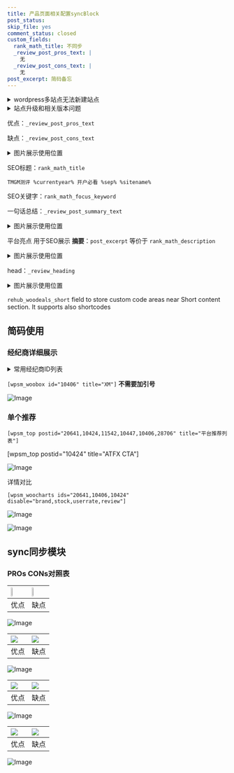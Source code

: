 ```yaml
---
title: 产品页面相关配置syncBlock
post_status: 
skip_file: yes
comment_status: closed
custom_fields:
  rank_math_title: 不同步
  _review_post_pros_text: |
    无
  _review_post_cons_text: |
    无
post_excerpt: 简码备忘
---
```

<details><summary>wordpress多站点无法新建站点</summary>

<li>和报错需要清理cookies一样的原因</li>
<li>wp-config.php里面<code>define( 'SUBDOMAIN_INSTALL', false );//子域名安装</code></li>
<li>新建子站点是用<code>define( 'SUBDOMAIN_INSTALL', true);//子域名安装</code> 完成以后，改成<code>false</code></li>
</details>

<details><summary>站点升级和相关版本问题</summary>

<p>wordpress：5.9.9
woocommerce：7.5.1
出现问题的地方：主题选项里面>><strong>Product layout >>compact style</strong></p>
<p>如何出现没有用过的字段 导致无法保存。先导出配置 然后进行修改，后面再次恢复即可。</p>
<p>出现部分字段无法显示时，需要返回默认布局后，对产品进行保存就好了。</p>
<p></p>
</details>

优点：`_review_post_pros_text`

缺点：`_review_post_cons_text`

<details><summary>图片展示使用位置</summary>

<img src="https://prod-files-secure.s3.us-west-2.amazonaws.com/39ed1227-6d7d-4570-be36-9ccd4a2c4241/f51d3d83-55d4-4bdf-9604-f37ec77ab556/Untitled.png?X-Amz-Algorithm=AWS4-HMAC-SHA256&X-Amz-Content-Sha256=UNSIGNED-PAYLOAD&X-Amz-Credential=ASIAZI2LB46647VX72BF%2F20250612%2Fus-west-2%2Fs3%2Faws4_request&X-Amz-Date=20250612T045522Z&X-Amz-Expires=3600&X-Amz-Security-Token=IQoJb3JpZ2luX2VjEA0aCXVzLXdlc3QtMiJIMEYCIQC0L%2BvR5r3j5VMDeNYstaRrAGoSAmKraBDxsIC7OhVIYQIhAJMRMF011gl%2FUDyHEQDBbVXn8Pp6V6WKPqngVM5BF81JKogECOX%2F%2F%2F%2F%2F%2F%2F%2F%2F%2FwEQABoMNjM3NDIzMTgzODA1IgzT3LoKUdms4LRRsvoq3AN3hC6YN8DGwwWppFzxtkYmjDY932%2FzV1SYDzL6ospi7o1tfpWTDfSfjfz6c9h7jbWUuczaC0UjveZhyb4VBMXZafjamKoVMojqfmf2sNU%2BGouOHBbUbKRjqzdgDVCMJt78UA0M%2F%2FNdHIvr0PEzS07TQZEVfZTqubiRVFs002o1z8C%2B46fQj9sYCw12NMFFAKVMPMxYc2jWoWP6Ft8dY4q8kgDOnYDnouFDLYwCsV5HV8gh%2FwapPNKynRl8Mu%2Fz3uocL67m2noVT3nsRkIbd0cj9lC9wpGuuPL3c39noyu0GAaxlpUNfyws9nn9UtDxhk0Z7n8YXSsuPdFkic0C2AI1Jk8D%2B910j2nGmkTt6PifUR8J5v1JiwjlaLb6pU2ZSsLnyR9VAIGvS9zHafay3TB%2FewxEXUAFTc3w9A49w44UYNp5fuNwEX2ZWX7p3FyOEX1QfLRj361qirwLJ3hUlraCsM5uZ1krts0Cr9Zj99pkhOTOvCwKGKPVsLTriUSyXaXCXbH%2B29TLXS%2BDasEv2l6eIiQxjO31f54RMeAUJLs7t9mbQdLBzUFvut0t%2Fr%2FPa7YsTFFfKZdBc90sIQxDkkkASNSd7khCywxeIRGX1wqzT0fkiwcNvfM%2BsuWYbTCOqqnCBjqkAQldy68uN%2BUt8lafTSteojuoruk9L8SPV07wgR2nYnkPJS4DGkCsyb7%2FGdSteDHrjrXq5YOvEDDCOnWmjQKzUmYh0tNAQ0t7Q%2F709sOsKl0HBwxN8uj1KYVD2zNwbCj%2Fr%2F5ZcOhLvtrKD0qcErjUUyXcqw%2BLoe3Y5RTKp7TYFcwJ8EweBYCfCGqBAhCsGNK2x%2BkilHOj5lqEoW5jusuoLoCZj05h&X-Amz-Signature=d2ff923cfcaab8be39358480979e8d190ab53cfc1115943bb4ac7f59d7c162ce&X-Amz-SignedHeaders=host&x-amz-checksum-mode=ENABLED&x-id=GetObject" alt="Image">
</details>

SEO标题：`rank_math_title`

`TMGM测评 %currentyear% 开户必看 %sep% %sitename%`

SEO关键字：`rank_math_focus_keyword`

一句话总结：`_review_post_summary_text`

<details><summary>图片展示使用位置</summary>

<img src="https://prod-files-secure.s3.us-west-2.amazonaws.com/39ed1227-6d7d-4570-be36-9ccd4a2c4241/4b96a922-296c-4f4e-8630-d1c870cbce01/Untitled.png?X-Amz-Algorithm=AWS4-HMAC-SHA256&X-Amz-Content-Sha256=UNSIGNED-PAYLOAD&X-Amz-Credential=ASIAZI2LB466XOTY374S%2F20250612%2Fus-west-2%2Fs3%2Faws4_request&X-Amz-Date=20250612T045523Z&X-Amz-Expires=3600&X-Amz-Security-Token=IQoJb3JpZ2luX2VjEA0aCXVzLXdlc3QtMiJHMEUCIEfz5iuVM%2BA0ISN%2BI1HnXnUEMwBu3duTLKSS3DB9Wov6AiEAl6BBZ7UTwkfKrUROmEqGH5EtvjfHCM4%2F%2BITCCKM5oCMqiAQI5f%2F%2F%2F%2F%2F%2F%2F%2F%2F%2FARAAGgw2Mzc0MjMxODM4MDUiDL6CB2tkWLcugPw8fyrcA%2FIeJx7Kfgba2CwsT%2FVT8nVC7dIGfFdDe5v7Ov7dGRge1T7kaXfCPGigv6eV5%2FlghXYzgeqwpLWqQ7uPSAEEcamSfe1vIQyRdmE0gGl3CsF22tbrsfGaYPd8WFuM0c3Gs2a6x6QAsjL98uPs6rPbMTCSS1xzlK4t3aMYQADigU7zT5fzkgoXdGaCh2q4za7O8sX0CsJzIDOZa6VxLegRssTVgs12yRmnbi67GUZoPg0%2BSKhcE4VQpcirhUYOO4YnCF3nGdoMtLu3%2FXbM5sALF95RHDvQLYp2TKxqmNTpcS2b7811xm5%2FmDLp7Q%2BCVxMs%2BmQOCoKta%2FcUHgf3NqJuNhj69lmSVk7hUtmf2VPK65%2FMYmQ0M6EE6x84HTbncrc7j1%2FK26kRSbID1zF4eg71yvOf7PMntYELFNZNFp1zVnFavhXFO725e97zedBw2r6wbxaitDiFhXG7j54DFgrjqj1SjKAHwcTZyNKNFiqyfGIJ0M7gtNiWwoseFdr3ObKmi0WSN4ih%2BvLrtaSpoAOqxFXjfoMew67Zwbxw%2BvlRHvFvG6GOQqhPCMYq7uszzwZ9z5UEzdVHFdiztBdTN%2FyHpIMK%2BMTj19bCxq3WiFVSf6QnVkRagggrbHH0dwJlMJ2qqcIGOqUBG82by5lmMFF9sn3PWwK35tULhBj2Lcki1L%2BaKC%2B54DJr0NiyGVfZCBCIH%2BxiHMLP4ZD3bO9Kfz7QqGtrq2P8QWCZqWayDGC85Rfo%2Fsg3hUym%2FHGTWs9FG0lJt7VVR2SV8DtLUgIjB2aW94C3FRnYvWWpUGKwNXZwmv8UgFIAcH5Qn9FKQBtXOIhIyVzVQkT5muHMDB451Kv%2Fbfbyt6CIMQvf3UY0&X-Amz-Signature=0e8a4435af9541055f56a97536e34d77f24dc2633789025bdb3b196ce737a3dc&X-Amz-SignedHeaders=host&x-amz-checksum-mode=ENABLED&x-id=GetObject" alt="Image">
</details>

平台亮点 用于SEO展示 **摘要**：`post_excerpt`  等价于 `rank_math_description`

<details><summary>图片展示使用位置</summary>

<img src="https://prod-files-secure.s3.us-west-2.amazonaws.com/39ed1227-6d7d-4570-be36-9ccd4a2c4241/1ee11f63-b60a-4dfe-a7a7-d58ff23b5d88/Untitled.png?X-Amz-Algorithm=AWS4-HMAC-SHA256&X-Amz-Content-Sha256=UNSIGNED-PAYLOAD&X-Amz-Credential=ASIAZI2LB466VL4E23LJ%2F20250612%2Fus-west-2%2Fs3%2Faws4_request&X-Amz-Date=20250612T045525Z&X-Amz-Expires=3600&X-Amz-Security-Token=IQoJb3JpZ2luX2VjEA0aCXVzLXdlc3QtMiJHMEUCIEKw%2FXS0tklox8%2B1UMTDEaAfFzG%2BaZA8iYSj47V%2B4SWPAiEAmzRqQPErGwjm1iXce4drWJuRkKhqIgzWvohrvpXiRF0qiAQI5f%2F%2F%2F%2F%2F%2F%2F%2F%2F%2FARAAGgw2Mzc0MjMxODM4MDUiDOHryxhMwoRtET30SircA887EHzID9h4fIUZPn39DEEZeXmnIQJH6S7%2F4tToAnMZHX%2FiNTmb4DG3ZcOa2KWDPTfd1yQIkqQlq8TA7m1p7%2FdF4QlaeHeDwf96pj%2B2h4x5tZr1WC8zgW48CigvM9mlfN0AdvJDAV0p%2BqcbdesjLA6EgVpemwVsnF6KfdstJH4FtKJqMcWhbtKXMw71j28RXK1U5Mju9NmHjizchf4ytz0hfsuo064dTR9IpQrhago%2BeGuy7MZSDViCWAgo6G5Jtl%2BrBdkzBOn%2FbXL8CQw%2BTrwfSwKcLzIhpIFHjHqN%2BVRWzH9LrXgJHdTae7%2FFU3osi2t94uy3ckQCRjtQhynzG7QcTg%2BsA0ERfkFuiKq3zxXo8sEWCXUHCOAdJzg%2BITzXtSq8%2B6pUPQ4OlbW3iwG523TmvdaNl6GVMkd2gqVBeG2hMJWQ2peaehhW4xlhx60c8vPTdCLEf5hL%2BjZKvGvCYx9VUIiBVc110%2FnJxybTPPsqJOPvp5AE9HVgBuxQUOiRQuG3BzJvfD5q7bqnxGjT14oDr7vjkxfFyPC1E2e819DP9CLmcaJ%2BccCkoRKlWlnkRWHVGLqXRmdYSxAx1oqv2Ob3n3NSTjs%2B5uf8ed%2Bti%2Bsiv5tzwczdDskAbspAMIarqcIGOqUBlJB6b0oJFXhZm03X9IsZxjyiVB1DTwyaavnCVqoWuX7HbARsgrLELjlgQnsD%2BX52As3b2sWhKhVqQaYl7qrtVJpB5DcQUyKwlRPN%2BQizpI%2B4Lon2kTnsqwCFuZl6oKezEPF%2BzIPz%2F7jADdpCXh9WCgLF3QGYdSuk4tD5CqtoQgOXMsO62lNAOzBkJ1Sg%2BNO7v335Aoyss9qwE8dyOqF6pWqDtym3&X-Amz-Signature=1574a136c643a93144c9abf573e4492d08f5adf38b341952c1a269a0d0a8a3f2&X-Amz-SignedHeaders=host&x-amz-checksum-mode=ENABLED&x-id=GetObject" alt="Image">
<img src="https://prod-files-secure.s3.us-west-2.amazonaws.com/39ed1227-6d7d-4570-be36-9ccd4a2c4241/ad4118b5-78d8-4fbe-801e-3b29b5d99c01/Untitled.png?X-Amz-Algorithm=AWS4-HMAC-SHA256&X-Amz-Content-Sha256=UNSIGNED-PAYLOAD&X-Amz-Credential=ASIAZI2LB466VL4E23LJ%2F20250612%2Fus-west-2%2Fs3%2Faws4_request&X-Amz-Date=20250612T045525Z&X-Amz-Expires=3600&X-Amz-Security-Token=IQoJb3JpZ2luX2VjEA0aCXVzLXdlc3QtMiJHMEUCIEKw%2FXS0tklox8%2B1UMTDEaAfFzG%2BaZA8iYSj47V%2B4SWPAiEAmzRqQPErGwjm1iXce4drWJuRkKhqIgzWvohrvpXiRF0qiAQI5f%2F%2F%2F%2F%2F%2F%2F%2F%2F%2FARAAGgw2Mzc0MjMxODM4MDUiDOHryxhMwoRtET30SircA887EHzID9h4fIUZPn39DEEZeXmnIQJH6S7%2F4tToAnMZHX%2FiNTmb4DG3ZcOa2KWDPTfd1yQIkqQlq8TA7m1p7%2FdF4QlaeHeDwf96pj%2B2h4x5tZr1WC8zgW48CigvM9mlfN0AdvJDAV0p%2BqcbdesjLA6EgVpemwVsnF6KfdstJH4FtKJqMcWhbtKXMw71j28RXK1U5Mju9NmHjizchf4ytz0hfsuo064dTR9IpQrhago%2BeGuy7MZSDViCWAgo6G5Jtl%2BrBdkzBOn%2FbXL8CQw%2BTrwfSwKcLzIhpIFHjHqN%2BVRWzH9LrXgJHdTae7%2FFU3osi2t94uy3ckQCRjtQhynzG7QcTg%2BsA0ERfkFuiKq3zxXo8sEWCXUHCOAdJzg%2BITzXtSq8%2B6pUPQ4OlbW3iwG523TmvdaNl6GVMkd2gqVBeG2hMJWQ2peaehhW4xlhx60c8vPTdCLEf5hL%2BjZKvGvCYx9VUIiBVc110%2FnJxybTPPsqJOPvp5AE9HVgBuxQUOiRQuG3BzJvfD5q7bqnxGjT14oDr7vjkxfFyPC1E2e819DP9CLmcaJ%2BccCkoRKlWlnkRWHVGLqXRmdYSxAx1oqv2Ob3n3NSTjs%2B5uf8ed%2Bti%2Bsiv5tzwczdDskAbspAMIarqcIGOqUBlJB6b0oJFXhZm03X9IsZxjyiVB1DTwyaavnCVqoWuX7HbARsgrLELjlgQnsD%2BX52As3b2sWhKhVqQaYl7qrtVJpB5DcQUyKwlRPN%2BQizpI%2B4Lon2kTnsqwCFuZl6oKezEPF%2BzIPz%2F7jADdpCXh9WCgLF3QGYdSuk4tD5CqtoQgOXMsO62lNAOzBkJ1Sg%2BNO7v335Aoyss9qwE8dyOqF6pWqDtym3&X-Amz-Signature=cb4d91802d20ef05ee4f54268db4be14ede08880633e2a9349f5c227a2d7e978&X-Amz-SignedHeaders=host&x-amz-checksum-mode=ENABLED&x-id=GetObject" alt="Image">
<img src="https://prod-files-secure.s3.us-west-2.amazonaws.com/39ed1227-6d7d-4570-be36-9ccd4a2c4241/a38cf7c9-a79c-4b64-9e94-13589fe0758b/Untitled.png?X-Amz-Algorithm=AWS4-HMAC-SHA256&X-Amz-Content-Sha256=UNSIGNED-PAYLOAD&X-Amz-Credential=ASIAZI2LB466VL4E23LJ%2F20250612%2Fus-west-2%2Fs3%2Faws4_request&X-Amz-Date=20250612T045525Z&X-Amz-Expires=3600&X-Amz-Security-Token=IQoJb3JpZ2luX2VjEA0aCXVzLXdlc3QtMiJHMEUCIEKw%2FXS0tklox8%2B1UMTDEaAfFzG%2BaZA8iYSj47V%2B4SWPAiEAmzRqQPErGwjm1iXce4drWJuRkKhqIgzWvohrvpXiRF0qiAQI5f%2F%2F%2F%2F%2F%2F%2F%2F%2F%2FARAAGgw2Mzc0MjMxODM4MDUiDOHryxhMwoRtET30SircA887EHzID9h4fIUZPn39DEEZeXmnIQJH6S7%2F4tToAnMZHX%2FiNTmb4DG3ZcOa2KWDPTfd1yQIkqQlq8TA7m1p7%2FdF4QlaeHeDwf96pj%2B2h4x5tZr1WC8zgW48CigvM9mlfN0AdvJDAV0p%2BqcbdesjLA6EgVpemwVsnF6KfdstJH4FtKJqMcWhbtKXMw71j28RXK1U5Mju9NmHjizchf4ytz0hfsuo064dTR9IpQrhago%2BeGuy7MZSDViCWAgo6G5Jtl%2BrBdkzBOn%2FbXL8CQw%2BTrwfSwKcLzIhpIFHjHqN%2BVRWzH9LrXgJHdTae7%2FFU3osi2t94uy3ckQCRjtQhynzG7QcTg%2BsA0ERfkFuiKq3zxXo8sEWCXUHCOAdJzg%2BITzXtSq8%2B6pUPQ4OlbW3iwG523TmvdaNl6GVMkd2gqVBeG2hMJWQ2peaehhW4xlhx60c8vPTdCLEf5hL%2BjZKvGvCYx9VUIiBVc110%2FnJxybTPPsqJOPvp5AE9HVgBuxQUOiRQuG3BzJvfD5q7bqnxGjT14oDr7vjkxfFyPC1E2e819DP9CLmcaJ%2BccCkoRKlWlnkRWHVGLqXRmdYSxAx1oqv2Ob3n3NSTjs%2B5uf8ed%2Bti%2Bsiv5tzwczdDskAbspAMIarqcIGOqUBlJB6b0oJFXhZm03X9IsZxjyiVB1DTwyaavnCVqoWuX7HbARsgrLELjlgQnsD%2BX52As3b2sWhKhVqQaYl7qrtVJpB5DcQUyKwlRPN%2BQizpI%2B4Lon2kTnsqwCFuZl6oKezEPF%2BzIPz%2F7jADdpCXh9WCgLF3QGYdSuk4tD5CqtoQgOXMsO62lNAOzBkJ1Sg%2BNO7v335Aoyss9qwE8dyOqF6pWqDtym3&X-Amz-Signature=77c658b21cc9f4d8b885ded6dcde311b9857833c91f699ac57809cb0f85277fb&X-Amz-SignedHeaders=host&x-amz-checksum-mode=ENABLED&x-id=GetObject" alt="Image">
<img src="https://prod-files-secure.s3.us-west-2.amazonaws.com/39ed1227-6d7d-4570-be36-9ccd4a2c4241/7da6fc1e-d2ac-42ae-8c75-cb5749aa18f6/Untitled.png?X-Amz-Algorithm=AWS4-HMAC-SHA256&X-Amz-Content-Sha256=UNSIGNED-PAYLOAD&X-Amz-Credential=ASIAZI2LB466VL4E23LJ%2F20250612%2Fus-west-2%2Fs3%2Faws4_request&X-Amz-Date=20250612T045525Z&X-Amz-Expires=3600&X-Amz-Security-Token=IQoJb3JpZ2luX2VjEA0aCXVzLXdlc3QtMiJHMEUCIEKw%2FXS0tklox8%2B1UMTDEaAfFzG%2BaZA8iYSj47V%2B4SWPAiEAmzRqQPErGwjm1iXce4drWJuRkKhqIgzWvohrvpXiRF0qiAQI5f%2F%2F%2F%2F%2F%2F%2F%2F%2F%2FARAAGgw2Mzc0MjMxODM4MDUiDOHryxhMwoRtET30SircA887EHzID9h4fIUZPn39DEEZeXmnIQJH6S7%2F4tToAnMZHX%2FiNTmb4DG3ZcOa2KWDPTfd1yQIkqQlq8TA7m1p7%2FdF4QlaeHeDwf96pj%2B2h4x5tZr1WC8zgW48CigvM9mlfN0AdvJDAV0p%2BqcbdesjLA6EgVpemwVsnF6KfdstJH4FtKJqMcWhbtKXMw71j28RXK1U5Mju9NmHjizchf4ytz0hfsuo064dTR9IpQrhago%2BeGuy7MZSDViCWAgo6G5Jtl%2BrBdkzBOn%2FbXL8CQw%2BTrwfSwKcLzIhpIFHjHqN%2BVRWzH9LrXgJHdTae7%2FFU3osi2t94uy3ckQCRjtQhynzG7QcTg%2BsA0ERfkFuiKq3zxXo8sEWCXUHCOAdJzg%2BITzXtSq8%2B6pUPQ4OlbW3iwG523TmvdaNl6GVMkd2gqVBeG2hMJWQ2peaehhW4xlhx60c8vPTdCLEf5hL%2BjZKvGvCYx9VUIiBVc110%2FnJxybTPPsqJOPvp5AE9HVgBuxQUOiRQuG3BzJvfD5q7bqnxGjT14oDr7vjkxfFyPC1E2e819DP9CLmcaJ%2BccCkoRKlWlnkRWHVGLqXRmdYSxAx1oqv2Ob3n3NSTjs%2B5uf8ed%2Bti%2Bsiv5tzwczdDskAbspAMIarqcIGOqUBlJB6b0oJFXhZm03X9IsZxjyiVB1DTwyaavnCVqoWuX7HbARsgrLELjlgQnsD%2BX52As3b2sWhKhVqQaYl7qrtVJpB5DcQUyKwlRPN%2BQizpI%2B4Lon2kTnsqwCFuZl6oKezEPF%2BzIPz%2F7jADdpCXh9WCgLF3QGYdSuk4tD5CqtoQgOXMsO62lNAOzBkJ1Sg%2BNO7v335Aoyss9qwE8dyOqF6pWqDtym3&X-Amz-Signature=4d9960039d09f1a41b0794f251ec89bd83ea772af54d4e9d710e48e3d4df9db2&X-Amz-SignedHeaders=host&x-amz-checksum-mode=ENABLED&x-id=GetObject" alt="Image">
<img src="https://prod-files-secure.s3.us-west-2.amazonaws.com/39ed1227-6d7d-4570-be36-9ccd4a2c4241/7e97f40a-eaee-47f5-b2f9-475f96808fa7/Untitled.png?X-Amz-Algorithm=AWS4-HMAC-SHA256&X-Amz-Content-Sha256=UNSIGNED-PAYLOAD&X-Amz-Credential=ASIAZI2LB466VL4E23LJ%2F20250612%2Fus-west-2%2Fs3%2Faws4_request&X-Amz-Date=20250612T045525Z&X-Amz-Expires=3600&X-Amz-Security-Token=IQoJb3JpZ2luX2VjEA0aCXVzLXdlc3QtMiJHMEUCIEKw%2FXS0tklox8%2B1UMTDEaAfFzG%2BaZA8iYSj47V%2B4SWPAiEAmzRqQPErGwjm1iXce4drWJuRkKhqIgzWvohrvpXiRF0qiAQI5f%2F%2F%2F%2F%2F%2F%2F%2F%2F%2FARAAGgw2Mzc0MjMxODM4MDUiDOHryxhMwoRtET30SircA887EHzID9h4fIUZPn39DEEZeXmnIQJH6S7%2F4tToAnMZHX%2FiNTmb4DG3ZcOa2KWDPTfd1yQIkqQlq8TA7m1p7%2FdF4QlaeHeDwf96pj%2B2h4x5tZr1WC8zgW48CigvM9mlfN0AdvJDAV0p%2BqcbdesjLA6EgVpemwVsnF6KfdstJH4FtKJqMcWhbtKXMw71j28RXK1U5Mju9NmHjizchf4ytz0hfsuo064dTR9IpQrhago%2BeGuy7MZSDViCWAgo6G5Jtl%2BrBdkzBOn%2FbXL8CQw%2BTrwfSwKcLzIhpIFHjHqN%2BVRWzH9LrXgJHdTae7%2FFU3osi2t94uy3ckQCRjtQhynzG7QcTg%2BsA0ERfkFuiKq3zxXo8sEWCXUHCOAdJzg%2BITzXtSq8%2B6pUPQ4OlbW3iwG523TmvdaNl6GVMkd2gqVBeG2hMJWQ2peaehhW4xlhx60c8vPTdCLEf5hL%2BjZKvGvCYx9VUIiBVc110%2FnJxybTPPsqJOPvp5AE9HVgBuxQUOiRQuG3BzJvfD5q7bqnxGjT14oDr7vjkxfFyPC1E2e819DP9CLmcaJ%2BccCkoRKlWlnkRWHVGLqXRmdYSxAx1oqv2Ob3n3NSTjs%2B5uf8ed%2Bti%2Bsiv5tzwczdDskAbspAMIarqcIGOqUBlJB6b0oJFXhZm03X9IsZxjyiVB1DTwyaavnCVqoWuX7HbARsgrLELjlgQnsD%2BX52As3b2sWhKhVqQaYl7qrtVJpB5DcQUyKwlRPN%2BQizpI%2B4Lon2kTnsqwCFuZl6oKezEPF%2BzIPz%2F7jADdpCXh9WCgLF3QGYdSuk4tD5CqtoQgOXMsO62lNAOzBkJ1Sg%2BNO7v335Aoyss9qwE8dyOqF6pWqDtym3&X-Amz-Signature=875040adf740ad1b71525eead0af52476c77bb726fbd67e0a122bb7ada81ec91&X-Amz-SignedHeaders=host&x-amz-checksum-mode=ENABLED&x-id=GetObject" alt="Image">
</details>

head：`_review_heading`

<details><summary>图片展示使用位置</summary>

<img src="https://prod-files-secure.s3.us-west-2.amazonaws.com/39ed1227-6d7d-4570-be36-9ccd4a2c4241/3a4650ad-9887-415c-889a-edd51fa54f27/Untitled.png?X-Amz-Algorithm=AWS4-HMAC-SHA256&X-Amz-Content-Sha256=UNSIGNED-PAYLOAD&X-Amz-Credential=ASIAZI2LB466SGXXQZMF%2F20250612%2Fus-west-2%2Fs3%2Faws4_request&X-Amz-Date=20250612T045525Z&X-Amz-Expires=3600&X-Amz-Security-Token=IQoJb3JpZ2luX2VjEA0aCXVzLXdlc3QtMiJHMEUCIQC0pzu8Vs6S37lwOwpDgwAM7vhh3Ri38Lb8jxrq%2FaHX1gIgWBCWFZBNVe76pFmfoc7enYz9kFb676ERjIIJSOH6IUIqiAQI5f%2F%2F%2F%2F%2F%2F%2F%2F%2F%2FARAAGgw2Mzc0MjMxODM4MDUiDMx9SzwiXk%2BF4u3BWircA51I2UgvZG3XkytQldK9j9l278NI5V3PKpz9QfKMa71hucGmnimxc9A1G180SPRljuQNAIWV%2B8SIvmJ%2Bd%2B1jwugJCldldOnuWZuZaTm7eg9P%2FEe%2FlQNejSliC6T%2BOHMeamfOG6Lvk06lc2xAsdpFgCfyMu4wajkZFb2gsMhKP%2FqJcKTLyWKgQnJzyfJgRlcHg5z65TL2U%2FlghTuDBB7AppvymaBqRRSHu%2Fuh0x860u33vSqZVus9xhyxFROhAGJJYguT0C0in8aQf82Ro%2F8n1slV4rC7cQxiTMjb%2FsqBui53xYCl%2F9h242O3xYSu7%2B9rcSkcyiOwmPOufTY6fd3NVEqJRE%2B%2Ft9aIVRJJ5SkcOFjkFTvikEDsWzQbsuleuHdHpb%2BMdl7VIR1Kd%2FlSgpEEuU8p33T1DkUBhC7TRQuLXcUoljU97D2nSRN%2B7IdvltbyjyJtNmZR3ZgLfqjegcNzzAVkNRfv284qLT8MI9Oo0cozehUFzNMRAhutaOoazzGWZNN0KMTVx%2FwuCJukyiOC8Z%2BdY6X92gEHLFr%2FjVbMIE59vrx96%2Bh4bSxXpYAlcoAqPba%2BR7QAur6FA4FCcZDvcYiHVIlNUzXjQfkJLg7%2Brvmh2f3uYSj1HsyvEgHcMI6qqcIGOqUBjyiQls30aQoCMWMSShQJ%2FQTmiP9JLkWdK9ya8YfW0HH2NKq4YwlI2UDsJp%2FiLQj8rjrc34tzTpV1Gdi%2FwqqV4xEltMnIjhwRHaVAnhlEYZ%2BiW1E9QjxRQKsMZd5GmimtJVwbmfp5tbDK2%2FjEOK69ffA8K%2BFHDP6psfs1Be0lLfwytelX%2FAnZK5proLMb5cdFUPRQtCxPVhDOlUVwRJ2JX45%2FjAN1&X-Amz-Signature=5a863a8834314357f1bc37753551dd02f5a71c4429b5efeca4b17158291258c7&X-Amz-SignedHeaders=host&x-amz-checksum-mode=ENABLED&x-id=GetObject" alt="Image">
</details>

`rehub_woodeals_short`	field to store custom code areas near Short content section. It supports also shortcodes



## 简码使用

### 经纪商详细展示

<details><summary>常用经纪商ID列表</summary>

<pre><code class="php">嘉盛 ===> 20641  [wpsm_woobox id="20641" title="嘉盛"]
易信easymarkets ===> 11542  [wpsm_woobox id="11542" title="易信easymarkets"]
ATFX外汇 ===> 10424  [wpsm_woobox id="10424" title="ATFX"]
XM ===> 10406  [wpsm_woobox id="10406" title="XM"]
TMGM ===> 29622  [wpsm_woobox id="29622" title="TMGM"]
HYCM ===> 10447  [wpsm_woobox id="10447" title="HYCM"]
fpmarkets澳福外汇 ===> 20639  [wpsm_woobox id="20639" title="fpmarkets澳福外汇"]</code></pre>
</details>

`[wpsm_woobox id="10406" title="XM"]` **不需要加引号**

![Image](https://prod-files-secure.s3.us-west-2.amazonaws.com/39ed1227-6d7d-4570-be36-9ccd4a2c4241/4f898f9d-0fa7-4e43-acd3-ac6bc7be575a/Untitled.png?X-Amz-Algorithm=AWS4-HMAC-SHA256&X-Amz-Content-Sha256=UNSIGNED-PAYLOAD&X-Amz-Credential=ASIAZI2LB466UATMTRVL%2F20250612%2Fus-west-2%2Fs3%2Faws4_request&X-Amz-Date=20250612T045520Z&X-Amz-Expires=3600&X-Amz-Security-Token=IQoJb3JpZ2luX2VjEA0aCXVzLXdlc3QtMiJIMEYCIQD2i6t7Howu4T6NYgNODPmvlSBlRks9Eu2FNXJkZHLOdwIhAPPhOR7dUoBA2cBgZ8%2Bnjsw10fqQkQ6CEdHhgzA3EzRTKogECOX%2F%2F%2F%2F%2F%2F%2F%2F%2F%2FwEQABoMNjM3NDIzMTgzODA1IgxYQwBAv8zdwAhx1Jcq3ANWTrc%2Fvr3JCBu63t2tpaZziJD6XDnZtntmWdLxt00L8Q7vpSrj9WfVu%2BFIQ%2BREJsHpYB0f4irqO8m9%2FJ5zSg9kO0%2BiB8tnhsV8aaMxOJJauYYvw81K2zK3mrw%2FmjJTijJ2TcJzHKfqJTmZ222XhviXfQl9sU8YafAvepjF6VHSMw4WegJvc6kmCpm1BZXDMm8LPUPHCXuRV1Z2uHgCwOG2cjdPfLOauuKT9VZ5RDfI5Ba9my7hZ7WBDdpCTtHiGfk%2B95GJTsfh7nOkb7QUzUNosZc%2FFw64wXIiNYQXzLyvhjlMwW44kLRIWTmLpe2bLrkWjfFj66lTRC784YU%2B8ieCPQR11%2BGAWAazlU9HpXKOmdCKIM%2BC%2BkuY%2BR%2F%2BnymFsEvRG3O1gVv5PueuddMUyBE7RF6t%2Bp1WBS83uo5nOmt%2B2FpTSsu%2FXCJQ6gPw5Kscz3VYwtirSWfXlwy9s3MDLyQTK40opfSPVg2tSOMwUtC9rmnl4XDqsXhDXZvciJD4iVVS3%2FrzEBF4sWaCzm6gt8%2B5%2B622EgEvoIsCaISlJ3TyuaBZjLVboI7Yn0VP0wrxzlTRvIHca4RGy%2FHWx9Z%2FZZ2LXhrmEDc1OI%2Bnw3gCk8xwJAWpUdQjGfic8uhL4TDZqqnCBjqkAVKtTrphPQvUfn%2BUtt7yUpdR%2BbAHMpjZsMI%2BqPDzSqi6QuU%2FnM87cePZSlko%2FovBWBahLS%2FRiCDjAeSA%2BRVtTMpe1lRzb3%2FoGnxPkqtMfndxLpWcY3%2FJccOj3YchzZgv32RNn17Lo0TfqNSyNfJ941k6hn7rE5wwANlze%2B53pdP7hfHFg%2B52y1WHlGbpL0ZUkwpRUfII6An%2BxUcOVXIrgQc0yDGC&X-Amz-Signature=f1470224d093f788cde5ae736863e1593950ab806ee5c67a147e58d35fe0cf00&X-Amz-SignedHeaders=host&x-amz-checksum-mode=ENABLED&x-id=GetObject)

### 单个推荐
`[wpsm_top postid="20641,10424,11542,10447,10406,28706" title="平台推荐列表"]`

[wpsm_top postid="10424" title="ATFX CTA"]

![Image](https://prod-files-secure.s3.us-west-2.amazonaws.com/39ed1227-6d7d-4570-be36-9ccd4a2c4241/5ac620dc-51a8-48b6-b55d-91f47299193c/Untitled.png?X-Amz-Algorithm=AWS4-HMAC-SHA256&X-Amz-Content-Sha256=UNSIGNED-PAYLOAD&X-Amz-Credential=ASIAZI2LB466UATMTRVL%2F20250612%2Fus-west-2%2Fs3%2Faws4_request&X-Amz-Date=20250612T045520Z&X-Amz-Expires=3600&X-Amz-Security-Token=IQoJb3JpZ2luX2VjEA0aCXVzLXdlc3QtMiJIMEYCIQD2i6t7Howu4T6NYgNODPmvlSBlRks9Eu2FNXJkZHLOdwIhAPPhOR7dUoBA2cBgZ8%2Bnjsw10fqQkQ6CEdHhgzA3EzRTKogECOX%2F%2F%2F%2F%2F%2F%2F%2F%2F%2FwEQABoMNjM3NDIzMTgzODA1IgxYQwBAv8zdwAhx1Jcq3ANWTrc%2Fvr3JCBu63t2tpaZziJD6XDnZtntmWdLxt00L8Q7vpSrj9WfVu%2BFIQ%2BREJsHpYB0f4irqO8m9%2FJ5zSg9kO0%2BiB8tnhsV8aaMxOJJauYYvw81K2zK3mrw%2FmjJTijJ2TcJzHKfqJTmZ222XhviXfQl9sU8YafAvepjF6VHSMw4WegJvc6kmCpm1BZXDMm8LPUPHCXuRV1Z2uHgCwOG2cjdPfLOauuKT9VZ5RDfI5Ba9my7hZ7WBDdpCTtHiGfk%2B95GJTsfh7nOkb7QUzUNosZc%2FFw64wXIiNYQXzLyvhjlMwW44kLRIWTmLpe2bLrkWjfFj66lTRC784YU%2B8ieCPQR11%2BGAWAazlU9HpXKOmdCKIM%2BC%2BkuY%2BR%2F%2BnymFsEvRG3O1gVv5PueuddMUyBE7RF6t%2Bp1WBS83uo5nOmt%2B2FpTSsu%2FXCJQ6gPw5Kscz3VYwtirSWfXlwy9s3MDLyQTK40opfSPVg2tSOMwUtC9rmnl4XDqsXhDXZvciJD4iVVS3%2FrzEBF4sWaCzm6gt8%2B5%2B622EgEvoIsCaISlJ3TyuaBZjLVboI7Yn0VP0wrxzlTRvIHca4RGy%2FHWx9Z%2FZZ2LXhrmEDc1OI%2Bnw3gCk8xwJAWpUdQjGfic8uhL4TDZqqnCBjqkAVKtTrphPQvUfn%2BUtt7yUpdR%2BbAHMpjZsMI%2BqPDzSqi6QuU%2FnM87cePZSlko%2FovBWBahLS%2FRiCDjAeSA%2BRVtTMpe1lRzb3%2FoGnxPkqtMfndxLpWcY3%2FJccOj3YchzZgv32RNn17Lo0TfqNSyNfJ941k6hn7rE5wwANlze%2B53pdP7hfHFg%2B52y1WHlGbpL0ZUkwpRUfII6An%2BxUcOVXIrgQc0yDGC&X-Amz-Signature=16ec24782d96c375be26ce3d8cb0ddf15ad6f9e552ca9e28ae8fec6288103a69&X-Amz-SignedHeaders=host&x-amz-checksum-mode=ENABLED&x-id=GetObject)

详情对比

`[wpsm_woocharts ids="20641,10406,10424" disable="brand,stock,userrate,review"]`

![Image](https://prod-files-secure.s3.us-west-2.amazonaws.com/39ed1227-6d7d-4570-be36-9ccd4a2c4241/bf3ba45f-b9f3-4295-8aef-b4a495fd25f4/Untitled.png?X-Amz-Algorithm=AWS4-HMAC-SHA256&X-Amz-Content-Sha256=UNSIGNED-PAYLOAD&X-Amz-Credential=ASIAZI2LB466UATMTRVL%2F20250612%2Fus-west-2%2Fs3%2Faws4_request&X-Amz-Date=20250612T045520Z&X-Amz-Expires=3600&X-Amz-Security-Token=IQoJb3JpZ2luX2VjEA0aCXVzLXdlc3QtMiJIMEYCIQD2i6t7Howu4T6NYgNODPmvlSBlRks9Eu2FNXJkZHLOdwIhAPPhOR7dUoBA2cBgZ8%2Bnjsw10fqQkQ6CEdHhgzA3EzRTKogECOX%2F%2F%2F%2F%2F%2F%2F%2F%2F%2FwEQABoMNjM3NDIzMTgzODA1IgxYQwBAv8zdwAhx1Jcq3ANWTrc%2Fvr3JCBu63t2tpaZziJD6XDnZtntmWdLxt00L8Q7vpSrj9WfVu%2BFIQ%2BREJsHpYB0f4irqO8m9%2FJ5zSg9kO0%2BiB8tnhsV8aaMxOJJauYYvw81K2zK3mrw%2FmjJTijJ2TcJzHKfqJTmZ222XhviXfQl9sU8YafAvepjF6VHSMw4WegJvc6kmCpm1BZXDMm8LPUPHCXuRV1Z2uHgCwOG2cjdPfLOauuKT9VZ5RDfI5Ba9my7hZ7WBDdpCTtHiGfk%2B95GJTsfh7nOkb7QUzUNosZc%2FFw64wXIiNYQXzLyvhjlMwW44kLRIWTmLpe2bLrkWjfFj66lTRC784YU%2B8ieCPQR11%2BGAWAazlU9HpXKOmdCKIM%2BC%2BkuY%2BR%2F%2BnymFsEvRG3O1gVv5PueuddMUyBE7RF6t%2Bp1WBS83uo5nOmt%2B2FpTSsu%2FXCJQ6gPw5Kscz3VYwtirSWfXlwy9s3MDLyQTK40opfSPVg2tSOMwUtC9rmnl4XDqsXhDXZvciJD4iVVS3%2FrzEBF4sWaCzm6gt8%2B5%2B622EgEvoIsCaISlJ3TyuaBZjLVboI7Yn0VP0wrxzlTRvIHca4RGy%2FHWx9Z%2FZZ2LXhrmEDc1OI%2Bnw3gCk8xwJAWpUdQjGfic8uhL4TDZqqnCBjqkAVKtTrphPQvUfn%2BUtt7yUpdR%2BbAHMpjZsMI%2BqPDzSqi6QuU%2FnM87cePZSlko%2FovBWBahLS%2FRiCDjAeSA%2BRVtTMpe1lRzb3%2FoGnxPkqtMfndxLpWcY3%2FJccOj3YchzZgv32RNn17Lo0TfqNSyNfJ941k6hn7rE5wwANlze%2B53pdP7hfHFg%2B52y1WHlGbpL0ZUkwpRUfII6An%2BxUcOVXIrgQc0yDGC&X-Amz-Signature=39b941e3a56e4a447c12e1782c390d0a02a3ea4e1b09936a5f1f79fa92921ead&X-Amz-SignedHeaders=host&x-amz-checksum-mode=ENABLED&x-id=GetObject)

![Image](https://prod-files-secure.s3.us-west-2.amazonaws.com/39ed1227-6d7d-4570-be36-9ccd4a2c4241/30bc56ef-f383-4b48-9768-2ebc9e436ec0/Untitled.png?X-Amz-Algorithm=AWS4-HMAC-SHA256&X-Amz-Content-Sha256=UNSIGNED-PAYLOAD&X-Amz-Credential=ASIAZI2LB466UATMTRVL%2F20250612%2Fus-west-2%2Fs3%2Faws4_request&X-Amz-Date=20250612T045520Z&X-Amz-Expires=3600&X-Amz-Security-Token=IQoJb3JpZ2luX2VjEA0aCXVzLXdlc3QtMiJIMEYCIQD2i6t7Howu4T6NYgNODPmvlSBlRks9Eu2FNXJkZHLOdwIhAPPhOR7dUoBA2cBgZ8%2Bnjsw10fqQkQ6CEdHhgzA3EzRTKogECOX%2F%2F%2F%2F%2F%2F%2F%2F%2F%2FwEQABoMNjM3NDIzMTgzODA1IgxYQwBAv8zdwAhx1Jcq3ANWTrc%2Fvr3JCBu63t2tpaZziJD6XDnZtntmWdLxt00L8Q7vpSrj9WfVu%2BFIQ%2BREJsHpYB0f4irqO8m9%2FJ5zSg9kO0%2BiB8tnhsV8aaMxOJJauYYvw81K2zK3mrw%2FmjJTijJ2TcJzHKfqJTmZ222XhviXfQl9sU8YafAvepjF6VHSMw4WegJvc6kmCpm1BZXDMm8LPUPHCXuRV1Z2uHgCwOG2cjdPfLOauuKT9VZ5RDfI5Ba9my7hZ7WBDdpCTtHiGfk%2B95GJTsfh7nOkb7QUzUNosZc%2FFw64wXIiNYQXzLyvhjlMwW44kLRIWTmLpe2bLrkWjfFj66lTRC784YU%2B8ieCPQR11%2BGAWAazlU9HpXKOmdCKIM%2BC%2BkuY%2BR%2F%2BnymFsEvRG3O1gVv5PueuddMUyBE7RF6t%2Bp1WBS83uo5nOmt%2B2FpTSsu%2FXCJQ6gPw5Kscz3VYwtirSWfXlwy9s3MDLyQTK40opfSPVg2tSOMwUtC9rmnl4XDqsXhDXZvciJD4iVVS3%2FrzEBF4sWaCzm6gt8%2B5%2B622EgEvoIsCaISlJ3TyuaBZjLVboI7Yn0VP0wrxzlTRvIHca4RGy%2FHWx9Z%2FZZ2LXhrmEDc1OI%2Bnw3gCk8xwJAWpUdQjGfic8uhL4TDZqqnCBjqkAVKtTrphPQvUfn%2BUtt7yUpdR%2BbAHMpjZsMI%2BqPDzSqi6QuU%2FnM87cePZSlko%2FovBWBahLS%2FRiCDjAeSA%2BRVtTMpe1lRzb3%2FoGnxPkqtMfndxLpWcY3%2FJccOj3YchzZgv32RNn17Lo0TfqNSyNfJ941k6hn7rE5wwANlze%2B53pdP7hfHFg%2B52y1WHlGbpL0ZUkwpRUfII6An%2BxUcOVXIrgQc0yDGC&X-Amz-Signature=ddb2d2eae71f883e89acff48eeec2f8854be4de53f016ff5204fe58f11287fc1&X-Amz-SignedHeaders=host&x-amz-checksum-mode=ENABLED&x-id=GetObject)

## sync同步模块

### PROs CONs对照表

| <img src="https://cdn.ifttt.fun/gh/jarlin8/OSS@main/icons/customize/pros.svg" height="auto" width="37.3%"> | <img src="https://cdn.ifttt.fun/gh/jarlin8/OSS@main/icons/customize/cons.svg" height="auto" width="28.8%"> |
| :--- | :--- |
| 优点 | 缺点 |

![Image](https://prod-files-secure.s3.us-west-2.amazonaws.com/39ed1227-6d7d-4570-be36-9ccd4a2c4241/8742b755-dfb5-4004-9a5f-d6e561664bd8/Untitled.png?X-Amz-Algorithm=AWS4-HMAC-SHA256&X-Amz-Content-Sha256=UNSIGNED-PAYLOAD&X-Amz-Credential=ASIAZI2LB466UATMTRVL%2F20250612%2Fus-west-2%2Fs3%2Faws4_request&X-Amz-Date=20250612T045520Z&X-Amz-Expires=3600&X-Amz-Security-Token=IQoJb3JpZ2luX2VjEA0aCXVzLXdlc3QtMiJIMEYCIQD2i6t7Howu4T6NYgNODPmvlSBlRks9Eu2FNXJkZHLOdwIhAPPhOR7dUoBA2cBgZ8%2Bnjsw10fqQkQ6CEdHhgzA3EzRTKogECOX%2F%2F%2F%2F%2F%2F%2F%2F%2F%2FwEQABoMNjM3NDIzMTgzODA1IgxYQwBAv8zdwAhx1Jcq3ANWTrc%2Fvr3JCBu63t2tpaZziJD6XDnZtntmWdLxt00L8Q7vpSrj9WfVu%2BFIQ%2BREJsHpYB0f4irqO8m9%2FJ5zSg9kO0%2BiB8tnhsV8aaMxOJJauYYvw81K2zK3mrw%2FmjJTijJ2TcJzHKfqJTmZ222XhviXfQl9sU8YafAvepjF6VHSMw4WegJvc6kmCpm1BZXDMm8LPUPHCXuRV1Z2uHgCwOG2cjdPfLOauuKT9VZ5RDfI5Ba9my7hZ7WBDdpCTtHiGfk%2B95GJTsfh7nOkb7QUzUNosZc%2FFw64wXIiNYQXzLyvhjlMwW44kLRIWTmLpe2bLrkWjfFj66lTRC784YU%2B8ieCPQR11%2BGAWAazlU9HpXKOmdCKIM%2BC%2BkuY%2BR%2F%2BnymFsEvRG3O1gVv5PueuddMUyBE7RF6t%2Bp1WBS83uo5nOmt%2B2FpTSsu%2FXCJQ6gPw5Kscz3VYwtirSWfXlwy9s3MDLyQTK40opfSPVg2tSOMwUtC9rmnl4XDqsXhDXZvciJD4iVVS3%2FrzEBF4sWaCzm6gt8%2B5%2B622EgEvoIsCaISlJ3TyuaBZjLVboI7Yn0VP0wrxzlTRvIHca4RGy%2FHWx9Z%2FZZ2LXhrmEDc1OI%2Bnw3gCk8xwJAWpUdQjGfic8uhL4TDZqqnCBjqkAVKtTrphPQvUfn%2BUtt7yUpdR%2BbAHMpjZsMI%2BqPDzSqi6QuU%2FnM87cePZSlko%2FovBWBahLS%2FRiCDjAeSA%2BRVtTMpe1lRzb3%2FoGnxPkqtMfndxLpWcY3%2FJccOj3YchzZgv32RNn17Lo0TfqNSyNfJ941k6hn7rE5wwANlze%2B53pdP7hfHFg%2B52y1WHlGbpL0ZUkwpRUfII6An%2BxUcOVXIrgQc0yDGC&X-Amz-Signature=6a3a2b4c90154b4eaf0552bc43322f00323c3fe33ec1becdd814a536ae347d18&X-Amz-SignedHeaders=host&x-amz-checksum-mode=ENABLED&x-id=GetObject)

| <img src="https://cdn.ifttt.fun/gh/jarlin8/OSS@main/icons/customize/pros1.svg" height="auto"> | <img src="https://cdn.ifttt.fun/gh/jarlin8/OSS@main/icons/customize/cons1.svg" height="auto"> |
| :--- | :--- |
| 优点 | 缺点 |

![Image](https://prod-files-secure.s3.us-west-2.amazonaws.com/39ed1227-6d7d-4570-be36-9ccd4a2c4241/806358f8-c9c4-4e17-bb35-c6c76a5397a5/Untitled.png?X-Amz-Algorithm=AWS4-HMAC-SHA256&X-Amz-Content-Sha256=UNSIGNED-PAYLOAD&X-Amz-Credential=ASIAZI2LB466UATMTRVL%2F20250612%2Fus-west-2%2Fs3%2Faws4_request&X-Amz-Date=20250612T045520Z&X-Amz-Expires=3600&X-Amz-Security-Token=IQoJb3JpZ2luX2VjEA0aCXVzLXdlc3QtMiJIMEYCIQD2i6t7Howu4T6NYgNODPmvlSBlRks9Eu2FNXJkZHLOdwIhAPPhOR7dUoBA2cBgZ8%2Bnjsw10fqQkQ6CEdHhgzA3EzRTKogECOX%2F%2F%2F%2F%2F%2F%2F%2F%2F%2FwEQABoMNjM3NDIzMTgzODA1IgxYQwBAv8zdwAhx1Jcq3ANWTrc%2Fvr3JCBu63t2tpaZziJD6XDnZtntmWdLxt00L8Q7vpSrj9WfVu%2BFIQ%2BREJsHpYB0f4irqO8m9%2FJ5zSg9kO0%2BiB8tnhsV8aaMxOJJauYYvw81K2zK3mrw%2FmjJTijJ2TcJzHKfqJTmZ222XhviXfQl9sU8YafAvepjF6VHSMw4WegJvc6kmCpm1BZXDMm8LPUPHCXuRV1Z2uHgCwOG2cjdPfLOauuKT9VZ5RDfI5Ba9my7hZ7WBDdpCTtHiGfk%2B95GJTsfh7nOkb7QUzUNosZc%2FFw64wXIiNYQXzLyvhjlMwW44kLRIWTmLpe2bLrkWjfFj66lTRC784YU%2B8ieCPQR11%2BGAWAazlU9HpXKOmdCKIM%2BC%2BkuY%2BR%2F%2BnymFsEvRG3O1gVv5PueuddMUyBE7RF6t%2Bp1WBS83uo5nOmt%2B2FpTSsu%2FXCJQ6gPw5Kscz3VYwtirSWfXlwy9s3MDLyQTK40opfSPVg2tSOMwUtC9rmnl4XDqsXhDXZvciJD4iVVS3%2FrzEBF4sWaCzm6gt8%2B5%2B622EgEvoIsCaISlJ3TyuaBZjLVboI7Yn0VP0wrxzlTRvIHca4RGy%2FHWx9Z%2FZZ2LXhrmEDc1OI%2Bnw3gCk8xwJAWpUdQjGfic8uhL4TDZqqnCBjqkAVKtTrphPQvUfn%2BUtt7yUpdR%2BbAHMpjZsMI%2BqPDzSqi6QuU%2FnM87cePZSlko%2FovBWBahLS%2FRiCDjAeSA%2BRVtTMpe1lRzb3%2FoGnxPkqtMfndxLpWcY3%2FJccOj3YchzZgv32RNn17Lo0TfqNSyNfJ941k6hn7rE5wwANlze%2B53pdP7hfHFg%2B52y1WHlGbpL0ZUkwpRUfII6An%2BxUcOVXIrgQc0yDGC&X-Amz-Signature=12eedfc4c941da35c7069ba39e2b8d4a58719e003cf1951112fc292da3f3aabb&X-Amz-SignedHeaders=host&x-amz-checksum-mode=ENABLED&x-id=GetObject)

| <img src="https://cdn.ifttt.fun/gh/jarlin8/OSS@main/icons/customize/pros2.svg" height="auto"> | <img src="https://cdn.ifttt.fun/gh/jarlin8/OSS@main/icons/customize/cons2.svg" height="auto"> |
| :--- | :--- |
| 优点 | 缺点 |

![Image](https://prod-files-secure.s3.us-west-2.amazonaws.com/39ed1227-6d7d-4570-be36-9ccd4a2c4241/a9245ec9-70dd-4005-b534-0d54315fc5f3/Untitled.png?X-Amz-Algorithm=AWS4-HMAC-SHA256&X-Amz-Content-Sha256=UNSIGNED-PAYLOAD&X-Amz-Credential=ASIAZI2LB466UATMTRVL%2F20250612%2Fus-west-2%2Fs3%2Faws4_request&X-Amz-Date=20250612T045520Z&X-Amz-Expires=3600&X-Amz-Security-Token=IQoJb3JpZ2luX2VjEA0aCXVzLXdlc3QtMiJIMEYCIQD2i6t7Howu4T6NYgNODPmvlSBlRks9Eu2FNXJkZHLOdwIhAPPhOR7dUoBA2cBgZ8%2Bnjsw10fqQkQ6CEdHhgzA3EzRTKogECOX%2F%2F%2F%2F%2F%2F%2F%2F%2F%2FwEQABoMNjM3NDIzMTgzODA1IgxYQwBAv8zdwAhx1Jcq3ANWTrc%2Fvr3JCBu63t2tpaZziJD6XDnZtntmWdLxt00L8Q7vpSrj9WfVu%2BFIQ%2BREJsHpYB0f4irqO8m9%2FJ5zSg9kO0%2BiB8tnhsV8aaMxOJJauYYvw81K2zK3mrw%2FmjJTijJ2TcJzHKfqJTmZ222XhviXfQl9sU8YafAvepjF6VHSMw4WegJvc6kmCpm1BZXDMm8LPUPHCXuRV1Z2uHgCwOG2cjdPfLOauuKT9VZ5RDfI5Ba9my7hZ7WBDdpCTtHiGfk%2B95GJTsfh7nOkb7QUzUNosZc%2FFw64wXIiNYQXzLyvhjlMwW44kLRIWTmLpe2bLrkWjfFj66lTRC784YU%2B8ieCPQR11%2BGAWAazlU9HpXKOmdCKIM%2BC%2BkuY%2BR%2F%2BnymFsEvRG3O1gVv5PueuddMUyBE7RF6t%2Bp1WBS83uo5nOmt%2B2FpTSsu%2FXCJQ6gPw5Kscz3VYwtirSWfXlwy9s3MDLyQTK40opfSPVg2tSOMwUtC9rmnl4XDqsXhDXZvciJD4iVVS3%2FrzEBF4sWaCzm6gt8%2B5%2B622EgEvoIsCaISlJ3TyuaBZjLVboI7Yn0VP0wrxzlTRvIHca4RGy%2FHWx9Z%2FZZ2LXhrmEDc1OI%2Bnw3gCk8xwJAWpUdQjGfic8uhL4TDZqqnCBjqkAVKtTrphPQvUfn%2BUtt7yUpdR%2BbAHMpjZsMI%2BqPDzSqi6QuU%2FnM87cePZSlko%2FovBWBahLS%2FRiCDjAeSA%2BRVtTMpe1lRzb3%2FoGnxPkqtMfndxLpWcY3%2FJccOj3YchzZgv32RNn17Lo0TfqNSyNfJ941k6hn7rE5wwANlze%2B53pdP7hfHFg%2B52y1WHlGbpL0ZUkwpRUfII6An%2BxUcOVXIrgQc0yDGC&X-Amz-Signature=e7921f22b8eccf713b8e73ed910386cec8dd59f373b528cf515fd57d2f4808e0&X-Amz-SignedHeaders=host&x-amz-checksum-mode=ENABLED&x-id=GetObject)

| <img src="https://cdn.ifttt.fun/gh/jarlin8/OSS@main/icons/customize/pros3.svg" height="auto"> | <img src="https://cdn.ifttt.fun/gh/jarlin8/OSS@main/icons/customize/cons3.svg" height="auto"> |
| :--- | :--- |
| 优点 | 缺点 |

![Image](https://prod-files-secure.s3.us-west-2.amazonaws.com/39ed1227-6d7d-4570-be36-9ccd4a2c4241/e1e580a2-2e5c-4780-9ff4-19c318fc2284/Untitled.png?X-Amz-Algorithm=AWS4-HMAC-SHA256&X-Amz-Content-Sha256=UNSIGNED-PAYLOAD&X-Amz-Credential=ASIAZI2LB466UATMTRVL%2F20250612%2Fus-west-2%2Fs3%2Faws4_request&X-Amz-Date=20250612T045520Z&X-Amz-Expires=3600&X-Amz-Security-Token=IQoJb3JpZ2luX2VjEA0aCXVzLXdlc3QtMiJIMEYCIQD2i6t7Howu4T6NYgNODPmvlSBlRks9Eu2FNXJkZHLOdwIhAPPhOR7dUoBA2cBgZ8%2Bnjsw10fqQkQ6CEdHhgzA3EzRTKogECOX%2F%2F%2F%2F%2F%2F%2F%2F%2F%2FwEQABoMNjM3NDIzMTgzODA1IgxYQwBAv8zdwAhx1Jcq3ANWTrc%2Fvr3JCBu63t2tpaZziJD6XDnZtntmWdLxt00L8Q7vpSrj9WfVu%2BFIQ%2BREJsHpYB0f4irqO8m9%2FJ5zSg9kO0%2BiB8tnhsV8aaMxOJJauYYvw81K2zK3mrw%2FmjJTijJ2TcJzHKfqJTmZ222XhviXfQl9sU8YafAvepjF6VHSMw4WegJvc6kmCpm1BZXDMm8LPUPHCXuRV1Z2uHgCwOG2cjdPfLOauuKT9VZ5RDfI5Ba9my7hZ7WBDdpCTtHiGfk%2B95GJTsfh7nOkb7QUzUNosZc%2FFw64wXIiNYQXzLyvhjlMwW44kLRIWTmLpe2bLrkWjfFj66lTRC784YU%2B8ieCPQR11%2BGAWAazlU9HpXKOmdCKIM%2BC%2BkuY%2BR%2F%2BnymFsEvRG3O1gVv5PueuddMUyBE7RF6t%2Bp1WBS83uo5nOmt%2B2FpTSsu%2FXCJQ6gPw5Kscz3VYwtirSWfXlwy9s3MDLyQTK40opfSPVg2tSOMwUtC9rmnl4XDqsXhDXZvciJD4iVVS3%2FrzEBF4sWaCzm6gt8%2B5%2B622EgEvoIsCaISlJ3TyuaBZjLVboI7Yn0VP0wrxzlTRvIHca4RGy%2FHWx9Z%2FZZ2LXhrmEDc1OI%2Bnw3gCk8xwJAWpUdQjGfic8uhL4TDZqqnCBjqkAVKtTrphPQvUfn%2BUtt7yUpdR%2BbAHMpjZsMI%2BqPDzSqi6QuU%2FnM87cePZSlko%2FovBWBahLS%2FRiCDjAeSA%2BRVtTMpe1lRzb3%2FoGnxPkqtMfndxLpWcY3%2FJccOj3YchzZgv32RNn17Lo0TfqNSyNfJ941k6hn7rE5wwANlze%2B53pdP7hfHFg%2B52y1WHlGbpL0ZUkwpRUfII6An%2BxUcOVXIrgQc0yDGC&X-Amz-Signature=b8e37bcc376aff089ace2fbcc51f1c1abae7228c2a5bfd53b6e2a6c8d5f935fc&X-Amz-SignedHeaders=host&x-amz-checksum-mode=ENABLED&x-id=GetObject)